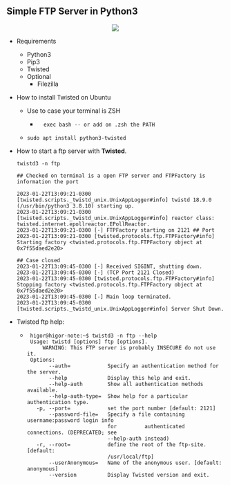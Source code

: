 ## Simple FTP Server in Python3
  
  <p align="center" width="100%">
       <img src="https://i.imgur.com/TskTw6r.png">
  </p>

  - Requirements
    - Python3
    - Pip3
    - Twisted
    - Optional
      - Filezilla

  - How to install Twisted on Ubuntu
    - Use to case your terminal is ZSH
      - ```
          exec bash -- or add on .zsh the PATH
        ```
    - ```
      sudo apt install python3-twisted
      ```

  - How to start a ftp server with **Twisted**.
    ```
    twistd3 -n ftp
    
    ## Checked on terminal is a open FTP server and FTPFactory is information the port

    2023-01-22T13:09:21-0300 [twisted.scripts._twistd_unix.UnixAppLogger#info] twistd 18.9.0 (/usr/bin/python3 3.8.10) starting up.
    2023-01-22T13:09:21-0300 [twisted.scripts._twistd_unix.UnixAppLogger#info] reactor class: twisted.internet.epollreactor.EPollReactor.
    2023-01-22T13:09:21-0300 [-] FTPFactory starting on 2121 ## Port
    2023-01-22T13:09:21-0300 [twisted.protocols.ftp.FTPFactory#info] Starting factory <twisted.protocols.ftp.FTPFactory object at 0x7f55daed2e20>
    
    ## Case closed
    2023-01-22T13:09:45-0300 [-] Received SIGINT, shutting down.
    2023-01-22T13:09:45-0300 [-] (TCP Port 2121 Closed)
    2023-01-22T13:09:45-0300 [twisted.protocols.ftp.FTPFactory#info] Stopping factory <twisted.protocols.ftp.FTPFactory object at 0x7f55daed2e20>
    2023-01-22T13:09:45-0300 [-] Main loop terminated.
    2023-01-22T13:09:45-0300 [twisted.scripts._twistd_unix.UnixAppLogger#info] Server Shut Down.
    ```
   - Twisted ftp help:
     - ```
        higor@higor-note:~$ twistd3 -n ftp --help
        Usage: twistd [options] ftp [options].
            WARNING: This FTP server is probably INSECURE do not use it.
        Options:
              --auth=            Specify an authentication method for the server.
              --help             Display this help and exit.
              --help-auth        Show all authentication methods available.
              --help-auth-type=  Show help for a particular authentication type.
          -p, --port=            set the port number [default: 2121]
              --password-file=   Specify a file containing username:password login info
                                 for         authenticated connections. (DEPRECATED; see
                                 --help-auth instead)
          -r, --root=            define the root of the ftp-site. [default:
                                 /usr/local/ftp]
              --userAnonymous=   Name of the anonymous user. [default: anonymous]
              --version          Display Twisted version and exit.
        ```


